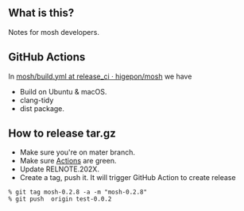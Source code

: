 ## What is this?
Notes for mosh developers.

## GitHub Actions
In [mosh/build.yml at release_ci · higepon/mosh](https://github.com/higepon/mosh/blob/release_ci/.github/workflows/build.yml) we have
- Build on Ubuntu & macOS.
- clang-tidy
- dist package.

## How to release tar.gz
- Make sure you're on mater branch.
- Make sure [Actions](https://github.com/higepon/mosh/actions) are green.
- Update RELNOTE.202X.
- Create a tag, push it. It will trigger GitHub Action to create release

```
% git tag mosh-0.2.8 -a -m "mosh-0.2.8"
% git push  origin test-0.0.2
```

